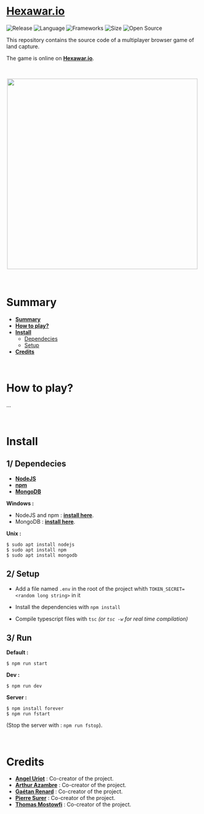 # [Hexawar.io](https://hexawar.io)

![Release](https://img.shields.io/badge/Release-v1.0-blueviolet)
![Language](https://img.shields.io/badge/Language-JavaScript-ffcc14)
![Frameworks](https://img.shields.io/badge/Frameworks-NodeJS_Socket.io-00cf2c)
![Size](https://img.shields.io/badge/Size-2Mo-f12222)
![Open Source](https://badges.frapsoft.com/os/v2/open-source.svg?v=103)

This repository contains the source code of a multiplayer browser game of land capture.

The game is online on [**Hexawar.io**](https://hexawar.io).

<br/>

<p align="center">
	<img src="https://www.angeluriot.com/storage/shapes/hexawar_logo.svg" width="500">
</p>

<br/>

# Summary

* **[Summary](#summary)**
* **[How to play?](#how-to-play)**
* **[Install](#install)**
	* [Dependecies](#dependecies)
	* [Setup](#setup)
* **[Credits](#credits)**

<br/>

# How to play?

...

<br/>

# Install

## 1/ Dependecies

* **[NodeJS](https://nodejs.org/en/)**
* **[npm](https://www.npmjs.com)**
* **[MongoDB](https://www.npmjs.com)**

**Windows :**

* NodeJS and npm : **[install here](https://nodejs.org/en/download/)**.
* MongoDB : **[install here](https://www.mongodb.com/try/download/community)**.

**Unix :**
```shell
$ sudo apt install nodejs
$ sudo apt install npm
$ sudo apt install mongodb
```

## 2/ Setup

* Add a file named `.env` in the root of the project whith `TOKEN_SECRET=<random long string>` in it

* Install the dependencies with `npm install`

* Compile typescript files with `tsc` *(or `tsc -w` for real time compilation)*

## 3/ Run

**Default :**

```shell
$ npm run start
```

**Dev :**

```shell
$ npm run dev
```

**Server :**

```shell
$ npm install forever
$ npm run fstart
```
(Stop the server with : `npm run fstop`).

<br/>

# Credits

* [**Angel Uriot**](https://github.com/angeluriot) : Co-creator of the project.
* [**Arthur Azambre**](https://github.com/arthurazambre) : Co-creator of the project.
* [**Gaétan Renard**](https://github.com/G-rnd) : Co-creator of the project.
* [**Pierre Surer**](https://github.com/PignoulMarcel) : Co-creator of the project.
* [**Thomas Mostowfi**](https://github.com/nuuye) : Co-creator of the project.

